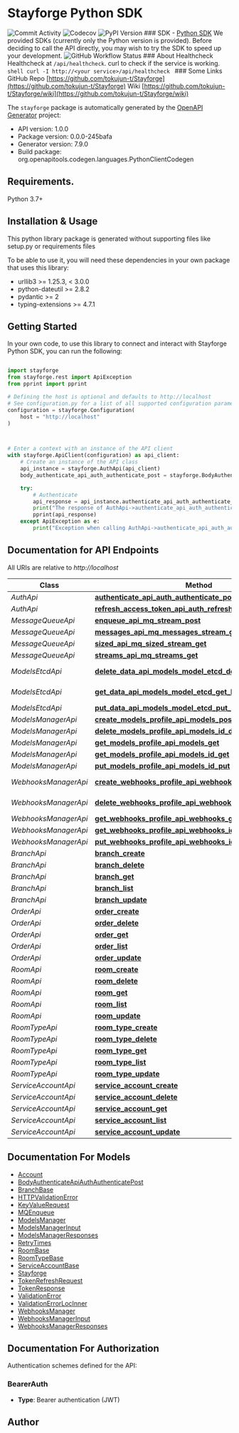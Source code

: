 # Stayforge Python SDK
![Commit Activity](https://img.shields.io/github/commit-activity/m/tokujun-t/stayforge) ![Codecov](https://codecov.io/gh/tokujun-t/stayforge/branch/main/graph/badge.svg) ![PyPI Version](https://img.shields.io/pypi/v/stayforge)  ### SDK  - [Python SDK](https://github.com/tokujun-t/stayforge-python)  We provided SDKs (currently only the Python version is provided). Before deciding to call the API directly, you may wish to try the SDK to speed up your development.  ![GitHub Workflow Status](https://github.com/tokujun-t/Stayforge/actions/workflows/python-sdk.yml/badge.svg)   ### About Healthcheck  Healthcheck at `/api/healthcheck`. curl to check if the service is working.  ```shell curl -I http://<your service>/api/healthcheck ``` ### Some Links  GitHub Repo [https://github.com/tokujun-t/Stayforge](https://github.com/tokujun-t/Stayforge)  Wiki [https://github.com/tokujun-t/Stayforge/wiki](https://github.com/tokujun-t/Stayforge/wiki) 

The `stayforge` package is automatically generated by the [OpenAPI Generator](https://openapi-generator.tech) project:

- API version: 1.0.0
- Package version: 0.0.0-245bafa
- Generator version: 7.9.0
- Build package: org.openapitools.codegen.languages.PythonClientCodegen

## Requirements.

Python 3.7+

## Installation & Usage

This python library package is generated without supporting files like setup.py or requirements files

To be able to use it, you will need these dependencies in your own package that uses this library:

* urllib3 >= 1.25.3, < 3.0.0
* python-dateutil >= 2.8.2
* pydantic >= 2
* typing-extensions >= 4.7.1

## Getting Started

In your own code, to use this library to connect and interact with Stayforge Python SDK,
you can run the following:

```python

import stayforge
from stayforge.rest import ApiException
from pprint import pprint

# Defining the host is optional and defaults to http://localhost
# See configuration.py for a list of all supported configuration parameters.
configuration = stayforge.Configuration(
    host = "http://localhost"
)



# Enter a context with an instance of the API client
with stayforge.ApiClient(configuration) as api_client:
    # Create an instance of the API class
    api_instance = stayforge.AuthApi(api_client)
    body_authenticate_api_auth_authenticate_post = stayforge.BodyAuthenticateApiAuthAuthenticatePost() # BodyAuthenticateApiAuthAuthenticatePost | 

    try:
        # Authenticate
        api_response = api_instance.authenticate_api_auth_authenticate_post(body_authenticate_api_auth_authenticate_post)
        print("The response of AuthApi->authenticate_api_auth_authenticate_post:\n")
        pprint(api_response)
    except ApiException as e:
        print("Exception when calling AuthApi->authenticate_api_auth_authenticate_post: %s\n" % e)

```

## Documentation for API Endpoints

All URIs are relative to *http://localhost*

Class | Method | HTTP request | Description
------------ | ------------- | ------------- | -------------
*AuthApi* | [**authenticate_api_auth_authenticate_post**](stayforge/docs/AuthApi.md#authenticate_api_auth_authenticate_post) | **POST** /api/auth/authenticate | Authenticate
*AuthApi* | [**refresh_access_token_api_auth_refresh_access_token_post**](stayforge/docs/AuthApi.md#refresh_access_token_api_auth_refresh_access_token_post) | **POST** /api/auth/refresh_access_token | Refresh Access Token
*MessageQueueApi* | [**enqueue_api_mq_stream_post**](stayforge/docs/MessageQueueApi.md#enqueue_api_mq_stream_post) | **POST** /api/mq/{stream} | Enqueue
*MessageQueueApi* | [**messages_api_mq_messages_stream_get**](stayforge/docs/MessageQueueApi.md#messages_api_mq_messages_stream_get) | **GET** /api/mq/messages/{stream} | Messages
*MessageQueueApi* | [**sized_api_mq_sized_stream_get**](stayforge/docs/MessageQueueApi.md#sized_api_mq_sized_stream_get) | **GET** /api/mq/sized/{stream} | Sized
*MessageQueueApi* | [**streams_api_mq_streams_get**](stayforge/docs/MessageQueueApi.md#streams_api_mq_streams_get) | **GET** /api/mq/streams | Streams
*ModelsEtcdApi* | [**delete_data_api_models_model_etcd_delete_key_delete**](stayforge/docs/ModelsEtcdApi.md#delete_data_api_models_model_etcd_delete_key_delete) | **DELETE** /api/models/{model}/etcd/delete/{key} | Delete Data
*ModelsEtcdApi* | [**get_data_api_models_model_etcd_get_key_get**](stayforge/docs/ModelsEtcdApi.md#get_data_api_models_model_etcd_get_key_get) | **GET** /api/models/{model}/etcd/get/{key} | Get Data
*ModelsEtcdApi* | [**put_data_api_models_model_etcd_put_post**](stayforge/docs/ModelsEtcdApi.md#put_data_api_models_model_etcd_put_post) | **POST** /api/models/{model}/etcd/put | Put Data
*ModelsManagerApi* | [**create_models_profile_api_models_post**](stayforge/docs/ModelsManagerApi.md#create_models_profile_api_models_post) | **POST** /api/models/ | Create Models Profile
*ModelsManagerApi* | [**delete_models_profile_api_models_id_delete**](stayforge/docs/ModelsManagerApi.md#delete_models_profile_api_models_id_delete) | **DELETE** /api/models/{id} | Delete Models Profile
*ModelsManagerApi* | [**get_models_profile_api_models_get**](stayforge/docs/ModelsManagerApi.md#get_models_profile_api_models_get) | **GET** /api/models/ | Get Models Profile
*ModelsManagerApi* | [**get_models_profile_api_models_id_get**](stayforge/docs/ModelsManagerApi.md#get_models_profile_api_models_id_get) | **GET** /api/models/{id} | Get Models Profile
*ModelsManagerApi* | [**put_models_profile_api_models_id_put**](stayforge/docs/ModelsManagerApi.md#put_models_profile_api_models_id_put) | **PUT** /api/models/{id} | Put Models Profile
*WebhooksManagerApi* | [**create_webhooks_profile_api_webhooks_post**](stayforge/docs/WebhooksManagerApi.md#create_webhooks_profile_api_webhooks_post) | **POST** /api/webhooks/ | Create Webhooks Profile
*WebhooksManagerApi* | [**delete_webhooks_profile_api_webhooks_id_delete**](stayforge/docs/WebhooksManagerApi.md#delete_webhooks_profile_api_webhooks_id_delete) | **DELETE** /api/webhooks/{id} | Delete Webhooks Profile
*WebhooksManagerApi* | [**get_webhooks_profile_api_webhooks_get**](stayforge/docs/WebhooksManagerApi.md#get_webhooks_profile_api_webhooks_get) | **GET** /api/webhooks/ | Get Webhooks Profile
*WebhooksManagerApi* | [**get_webhooks_profile_api_webhooks_id_get**](stayforge/docs/WebhooksManagerApi.md#get_webhooks_profile_api_webhooks_id_get) | **GET** /api/webhooks/{id} | Get Webhooks Profile
*WebhooksManagerApi* | [**put_webhooks_profile_api_webhooks_id_put**](stayforge/docs/WebhooksManagerApi.md#put_webhooks_profile_api_webhooks_id_put) | **PUT** /api/webhooks/{id} | Put Webhooks Profile
*BranchApi* | [**branch_create**](stayforge/docs/BranchApi.md#branch_create) | **POST** /api/v1/branch/ | branch_create
*BranchApi* | [**branch_delete**](stayforge/docs/BranchApi.md#branch_delete) | **DELETE** /api/v1/branch/{id} | branch_delete
*BranchApi* | [**branch_get**](stayforge/docs/BranchApi.md#branch_get) | **GET** /api/v1/branch/{id} | branch_get
*BranchApi* | [**branch_list**](stayforge/docs/BranchApi.md#branch_list) | **GET** /api/v1/branch/ | branch_list
*BranchApi* | [**branch_update**](stayforge/docs/BranchApi.md#branch_update) | **PUT** /api/v1/branch/{id} | branch_update
*OrderApi* | [**order_create**](stayforge/docs/OrderApi.md#order_create) | **POST** /api/v1/order/ | order_create
*OrderApi* | [**order_delete**](stayforge/docs/OrderApi.md#order_delete) | **DELETE** /api/v1/order/{id} | order_delete
*OrderApi* | [**order_get**](stayforge/docs/OrderApi.md#order_get) | **GET** /api/v1/order/{id} | order_get
*OrderApi* | [**order_list**](stayforge/docs/OrderApi.md#order_list) | **GET** /api/v1/order/ | order_list
*OrderApi* | [**order_update**](stayforge/docs/OrderApi.md#order_update) | **PUT** /api/v1/order/{id} | order_update
*RoomApi* | [**room_create**](stayforge/docs/RoomApi.md#room_create) | **POST** /api/v1/room/ | room_create
*RoomApi* | [**room_delete**](stayforge/docs/RoomApi.md#room_delete) | **DELETE** /api/v1/room/{id} | room_delete
*RoomApi* | [**room_get**](stayforge/docs/RoomApi.md#room_get) | **GET** /api/v1/room/{id} | room_get
*RoomApi* | [**room_list**](stayforge/docs/RoomApi.md#room_list) | **GET** /api/v1/room/ | room_list
*RoomApi* | [**room_update**](stayforge/docs/RoomApi.md#room_update) | **PUT** /api/v1/room/{id} | room_update
*RoomTypeApi* | [**room_type_create**](stayforge/docs/RoomTypeApi.md#room_type_create) | **POST** /api/v1/room_type/ | room_type_create
*RoomTypeApi* | [**room_type_delete**](stayforge/docs/RoomTypeApi.md#room_type_delete) | **DELETE** /api/v1/room_type/{id} | room_type_delete
*RoomTypeApi* | [**room_type_get**](stayforge/docs/RoomTypeApi.md#room_type_get) | **GET** /api/v1/room_type/{id} | room_type_get
*RoomTypeApi* | [**room_type_list**](stayforge/docs/RoomTypeApi.md#room_type_list) | **GET** /api/v1/room_type/ | room_type_list
*RoomTypeApi* | [**room_type_update**](stayforge/docs/RoomTypeApi.md#room_type_update) | **PUT** /api/v1/room_type/{id} | room_type_update
*ServiceAccountApi* | [**service_account_create**](stayforge/docs/ServiceAccountApi.md#service_account_create) | **POST** /api/v1/service_account/ | service_account_create
*ServiceAccountApi* | [**service_account_delete**](stayforge/docs/ServiceAccountApi.md#service_account_delete) | **DELETE** /api/v1/service_account/{id} | service_account_delete
*ServiceAccountApi* | [**service_account_get**](stayforge/docs/ServiceAccountApi.md#service_account_get) | **GET** /api/v1/service_account/{id} | service_account_get
*ServiceAccountApi* | [**service_account_list**](stayforge/docs/ServiceAccountApi.md#service_account_list) | **GET** /api/v1/service_account/ | service_account_list
*ServiceAccountApi* | [**service_account_update**](stayforge/docs/ServiceAccountApi.md#service_account_update) | **PUT** /api/v1/service_account/{id} | service_account_update


## Documentation For Models

 - [Account](stayforge/docs/Account.md)
 - [BodyAuthenticateApiAuthAuthenticatePost](stayforge/docs/BodyAuthenticateApiAuthAuthenticatePost.md)
 - [BranchBase](stayforge/docs/BranchBase.md)
 - [HTTPValidationError](stayforge/docs/HTTPValidationError.md)
 - [KeyValueRequest](stayforge/docs/KeyValueRequest.md)
 - [MQEnqueue](stayforge/docs/MQEnqueue.md)
 - [ModelsManager](stayforge/docs/ModelsManager.md)
 - [ModelsManagerInput](stayforge/docs/ModelsManagerInput.md)
 - [ModelsManagerResponses](stayforge/docs/ModelsManagerResponses.md)
 - [RetryTimes](stayforge/docs/RetryTimes.md)
 - [RoomBase](stayforge/docs/RoomBase.md)
 - [RoomTypeBase](stayforge/docs/RoomTypeBase.md)
 - [ServiceAccountBase](stayforge/docs/ServiceAccountBase.md)
 - [Stayforge](stayforge/docs/Stayforge.md)
 - [TokenRefreshRequest](stayforge/docs/TokenRefreshRequest.md)
 - [TokenResponse](stayforge/docs/TokenResponse.md)
 - [ValidationError](stayforge/docs/ValidationError.md)
 - [ValidationErrorLocInner](stayforge/docs/ValidationErrorLocInner.md)
 - [WebhooksManager](stayforge/docs/WebhooksManager.md)
 - [WebhooksManagerInput](stayforge/docs/WebhooksManagerInput.md)
 - [WebhooksManagerResponses](stayforge/docs/WebhooksManagerResponses.md)


<a id="documentation-for-authorization"></a>
## Documentation For Authorization


Authentication schemes defined for the API:
<a id="BearerAuth"></a>
### BearerAuth

- **Type**: Bearer authentication (JWT)


## Author




